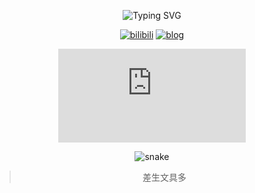 <div align=center>

![Typing SVG](https://readme-typing-svg.herokuapp.com?font=LXGW+WenKai+TC&duration=6000&pause=1500&color=0080FF&center=true&lines=一只X;South_Stars)

[![bilibili](https://img.shields.io/badge/B站-South_Stars-00aeec)](https://blog.sstars.dpdns.org)
[![blog](https://img.shields.io/badge/Blog-Algodoo-orange)](https://blog.sstars.dpdns.org/blog)

![stats](https://github-readme-streak-stats.herokuapp.com/demo/preview.php?user=xbcen&hide_border=true&border_radius=10&locale=zh_Hans&date_format=%5BY/%5Dn/j&theme=tokyonight)

![snake](https://githubusercontent.zohan.tech/snk.svg?user=xbcen&repo=xbcen&branch=output&path=github-contribution-grid-snake.svg#gh-light-mode-only)

>差生文具多
</div>
